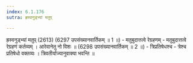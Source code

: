 ```yaml
---
index: 6.1.176
sutra: ह्रस्वनुड्भ्यां मतुप्

---
```

ह्रस्वनुड्भ्यां मतुप् (2613) (6297 उपसंख्यानवार्तिकम् ॥ 1 ॥) - मतुबुदात्तत्वे रेग्रहणम् - मतुबुदात्तत्वे रेग्रहणं कर्तव्यम् । आरेवानेतु नो विशः ॥ (6298 उपसंख्यानवार्तिकम् ॥ 2 ॥) - त्रिप्रतिषेधश्च - त्रेश्च प्रतिषेधो वक्तव्यः । त्रिवतीर्याज्यानुवाक्या भवन्ति ॥